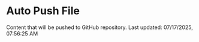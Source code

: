 # Auto Push File

Content that will be pushed to GitHub repository.
Last updated: 07/17/2025, 07:56:25 AM